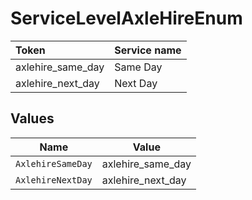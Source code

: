 # ServiceLevelAxleHireEnum

|Token | Service name|
|:---|:---|
| axlehire_same_day | Same Day|
| axlehire_next_day | Next Day|



## Values

| Name              | Value             |
| ----------------- | ----------------- |
| `AxlehireSameDay` | axlehire_same_day |
| `AxlehireNextDay` | axlehire_next_day |
